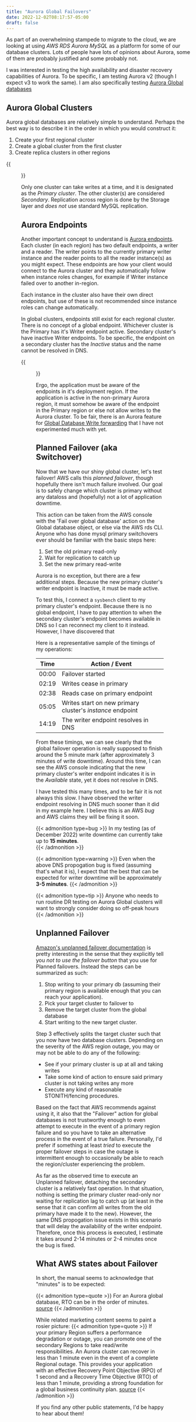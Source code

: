 ```yaml
---
title: "Aurora Global Failovers"
date: 2022-12-02T08:17:57-05:00
draft: false
---
```


As part of an overwhelming stampede to migrate to the cloud, we are looking at using _AWS RDS Aurora MySQL_ as a platform for some of our database clusters.  Lots of people have lots of opinions about Aurora, some of them are probably justified and some probably not.  

I was interested in testing the high availability and disaster recovery capabilities of Aurora.  To be specific, I am testing Aurora v2 (though I expect v3 to work the same).  I am also specifically testing [Aurora Global databases](https://docs.aws.amazon.com/AmazonRDS/latest/AuroraUserGuide/aurora-global-database.html)

## Aurora Global Clusters

Aurora global databases are relatively simple to understand.  Perhaps the best way is to describe it in the order in which you would construct it:

1. Create your first regional cluster
2. Create a global cluster from the first cluster
3. Create replica clusters in other regions

{{<figure src="https://docs.aws.amazon.com/images/AmazonRDS/latest/AuroraUserGuide/images/aurora-global-databases-conceptual-illo.png" attr="Using Aurora global databases, User Guide for Aurora, AWS Documentation" attrlink="https://docs.aws.amazon.com/AmazonRDS/latest/AuroraUserGuide/aurora-global-database.html">}}

Only one cluster can take writes at a time, and it is designated as the _Primary cluster_.  The other cluster(s) are considered _Secondary_.  Replication across region is done by the Storage layer and _does not_ use standard MySQL replication.  

## Aurora Endpoints

Another important concept to understand is [Aurora endpoints](https://docs.aws.amazon.com/AmazonRDS/latest/AuroraUserGuide/Aurora.Overview.Endpoints.html).  Each cluster (in each region) has two default endpoints, a writer and a reader.  The writer points to the currently primary writer instance and the reader points to all the reader instance(s) as you might expect.  These endpoints are how your client would connect to the Aurora cluster and they automatically follow when instance roles changes, for example if Writer instance failed over to another in-region.   

Each instance in the cluster also have their own direct endpoints, but use of these is not recommended since instance roles can change automatically.  

In global clusters, endpoints still exist for each regional cluster.  There is no concept of a global endpoint.  Whichever cluster is the Primary has it's Writer endpoint active.  Secondary cluster's have inactive Writer endpoints.  To be specific, the endpoint on a secondary cluster has the _Inactive_ status and the name cannot be resolved in DNS.

{{<figure src="endpoints-in-a-secondary-cluster.png" caption="The writer endpoint is inactive in this secondary cluster">}}

Ergo, the application must be aware of the endpoints in it's deployment region.  If the application is active in the non-primary Aurora region, it must somehow be aware of the endpoint in the Primary region or else not allow writes to the Aurora cluster.  To be fair, there is an Aurora feature for [Global Database Write forwarding](https://docs.aws.amazon.com/AmazonRDS/latest/AuroraUserGuide/aurora-global-database-write-forwarding.html) that I have not experimented much with yet.  


## Planned Failover (aka Switchover)

Now that we have our shiny global cluster, let's test failover!  AWS calls this _planned failover_, though hopefully there isn't much failure involved. Our goal is to safely change which cluster is primary without any dataloss and (hopefully) not a lot of application downtime.  

This action can be taken from the AWS console with the 'Fail over global database' action on the Global database object, or else via the AWS rds CLI.  Anyone who has done mysql primary switchovers ever should be familiar with the basic steps here:

1. Set the old primary read-only
2. Wait for replication to catch up
3. Set the new primary read-write

Aurora is no exception, but there are a few additional steps.  Because the new primary cluster's writer endpoint is Inactive, it must be made active.

To test this, I connect a `sysbench` client to my primary cluster's endpoint.  Because there is no global endpoint, I have to pay attention to when the secondary cluster's endpoint becomes available in DNS so I can reconnect my client to it instead.  However, I have discovered that

Here is a representative sample of the timings of my operations:

| Time | Action / Event |
|------|----------------|
| 00:00 | Failover started |
| 02:19 | Writes cease in primary |
| 02:38 | Reads case on primary endpoint | 
| 05:05 | Writes start on new primary cluster's _instance_ endpoint |
| 14:19 | The writer endpoint resolves in DNS |

From these timings, we can see clearly that the global failover operation is really supposed to finish around the 5 minute mark (after approximately 3 minutes of write downtime).  Around this time, I can see the AWS console indicating that the new primary cluster's writer endpoint indicates it is in the _Available_ state, yet it does not resolve in DNS.  

I have tested this many times, and to be fair it is not always this slow.  I have observed the writer endpoint resolving in DNS much sooner than it did in my example here.  I believe this is an AWS _bug_ and AWS claims they will be fixing it soon.  

{{< admonition type=bug >}}
In my testing (as of December 2022) write downtime can currently take up to **15 minutes**.  
{{< /admonition >}}

{{< admonition type=warning >}}
Even when the above DNS propogation bug is fixed (assuming that's what it is), I expect that the best that can be expected for writer downtime will be approximately **3-5 minutes**.
{{< /admonition >}}

{{< admonition type=tip >}}
Anyone who needs to run routine DR testing on Aurora Global clusters will want to strongly consider doing so off-peak hours
{{< /admonition >}}

## Unplanned Failover

[Amazon's unplanned failover documentation](https://docs.aws.amazon.com/AmazonRDS/latest/AuroraUserGuide/aurora-global-database-disaster-recovery.html#aurora-global-database-failover) is pretty interesting in the sense that they explicitly tell you _not to use the failover button_ that you use for Planned failovers.  Instead the steps can be summarized as such:

1. Stop writing to your primary db (assuming their primary region is available enough that you can reach your application).
2. Pick your target cluster to failover to
3. Remove the target cluster from the global database
4. Start writing to the new target cluster.

Step 3 effectively splits the target cluster such that you now have two database clusters.  Depending on the severity of the AWS region outage, you may or may not be able to do any of the following:
* See if your primary cluster is up at all and taking writes
* Take some kind of action to ensure said primary cluster is not taking writes any more
* Execute any kind of reasonable STONITH/fencing procedures.  

Based on the fact that AWS recommends against using it, it also that the "Failover" action for global databases is not trustworthy enough to even attempt to execute in the event of a primary region failure and so you have to take an alternative process in the event of a true failure.  Personally, I'd prefer if something at least *tried* to execute the proper failover steps in case the outage is intermittent enough to occasionally be able to reach the region/cluster experiencing the problem.  

As far as the observed time to execute an Unplanned failover, detaching the secondary cluster is a relatively fast operation.  In that situation, nothing is setting the primary cluster read-only nor waiting for replication lag to catch up (at least in the sense that it can confirm all writes from the old primary have made it to the new).  However, the same DNS propogation issue exists in this scenario that will delay the availability of the writer endpoint.  Therefore, once this process is executed, I estimate it takes around 2-14 minutes or 2-4 minutes once the bug is fixed.  

## What AWS states about Failover

In short, the manual seems to acknowledge that "minutes" is to be expected:

{{< admonition type=quote >}}
For an Aurora global database, RTO can be in the order of minutes. 
[source](https://docs.aws.amazon.com/AmazonRDS/latest/AuroraUserGuide/aurora-global-database-disaster-recovery.html#aurora-global-database-failover)
{{< /admonition >}}

While related marketing content seems to paint a rosier picture:
{{< admonition type=quote >}}
If your primary Region suffers a performance degradation or outage, you can promote one of the secondary Regions to take read/write responsibilities. An Aurora cluster can recover in less than 1 minute even in the event of a complete Regional outage. This provides your application with an effective Recovery Point Objective (RPO) of 1 second and a Recovery Time Objective (RTO) of less than 1 minute, providing a strong foundation for a global business continuity plan. 
[source](https://aws.amazon.com/rds/aurora/global-database/)
{{< /admonition >}}

If you find any other public statements, I'd be happy to hear about them!
